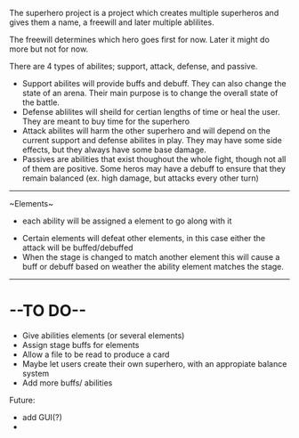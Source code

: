   The superhero project is a project which creates multiple superheros and gives them a name, a freewill and later multiple ablilites.

  The freewill determines which hero goes first for now. Later it might do more but not for now.

  There are 4 types of abilites; support, attack, defense, and passive. 
  * Support abilites will provide buffs and debuff. They can also change the state of an arena. Their main purpose is to change the overall state of the battle.
  * Defense ablilites will sheild for certian lengths of time or heal the user. They are meant to buy time for the superhero
  * Attack abilites will harm the other superhero and will depend on the current support and defense abilites in play. They may have some side effects, but they always have some base damage.
  * Passives are abilities that exist thoughout the whole fight, though not all of them are positive. Some heros may have a debuff to ensure that they remain balanced (ex. high damage, but attacks every other turn)
---
  ~Elements~
  - each ability will be assigned a element to go along with it
  * Certain elements will defeat other elements, in this case either the attack will be buffed/debuffed
  * When the stage is changed to match another element this will cause a buff or debuff based on weather the ability element matches the stage.

  ---
# --TO DO-- 

* Give abilities elements (or several elements)
* Assign stage buffs for elements 
* Allow a file to be read to produce a card
* Maybe let users create their own superhero, with an appropiate balance system
* Add more buffs/ abilities 

Future: 
* add GUI(?) 
* 
